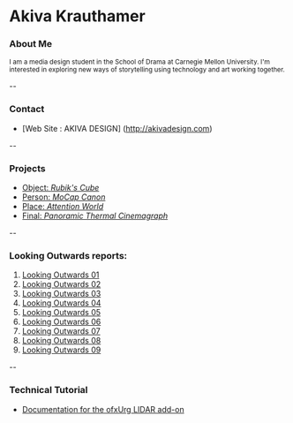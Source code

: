 # Akiva Krauthamer

### About Me

<small>I am a media design student in the School of Drama at Carnegie Mellon University. I'm interested in exploring new ways of storytelling using technology and art working together.</small>

--
### Contact

* [Web Site : AKIVA DESIGN] (http://akivadesign.com)

-- 
### Projects

* [Object: *Rubik's Cube*](Project1/README.md)
* [Person: *MoCap Canon*](https://github.com/golanlevin/ExperimentalCapture/blob/master/students/smokey/projects/project2.md)
* [Place: *Attention World*](https://github.com/golanlevin/ExperimentalCapture/blob/master/students/kevin/project3/README.md)
* [Final: *Panoramic Thermal Cinemagraph*](Project4/README.md)

--
### Looking Outwards reports:

1. [Looking Outwards 01](Looking_Outwards/looking-outwards-01.md)
2. [Looking Outwards 02](Looking_Outwards/looking-outwards-02.md)
3. [Looking Outwards 03](Looking_Outwards/looking-outwards-03.md)
4. [Looking Outwards 04](Looking_Outwards/looking-outwards-04.md)
5. [Looking Outwards 05](Looking_Outwards/looking-outwards-05.md)
6. [Looking Outwards 06](Looking_Outwards/looking-outwards-06.md)
7. [Looking Outwards 07](Looking_Outwards/looking-outwards-07.md)
8. [Looking Outwards 08](Looking_Outwards/looking-outwards-08.md)
9. [Looking Outwards 09](Looking_Outwards/looking-outwards-09.md)

-- 

### Technical Tutorial

* [Documentation for the ofxUrg LIDAR add-on](https://github.com/danthemellowman/ofxUrg)

